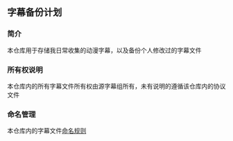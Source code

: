 ## 字幕备份计划

### 简介
本仓库用于存储我日常收集的动漫字幕，以及备份个人修改过的字幕文件  

### 所有权说明  
本仓库内的所有字幕文件所有权由源字幕组所有，未有说明的遵循该仓库内的协议文件  

### 命名管理
本仓库内的字幕文件[命名规则](/dox/README.md)  